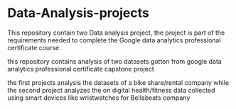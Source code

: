 # Data-Analysis-projects

This repository contain two Data analysis project, the project is part of the requirements needed to complete the Google data analytics professional certificate course.

this repository contains analysis of two datasets gotten from google data analytics professional certificate capstone project

the first projects analysis the datasets of a bike share/rental company while the second project analyzes the on digital health/fitness data collected using smart devices like wristwatches for Bellabeats company 

